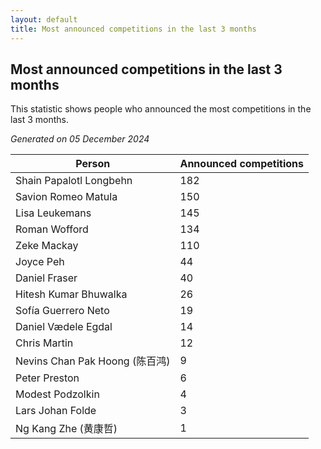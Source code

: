 ```yaml
---
layout: default
title: Most announced competitions in the last 3 months
---
```

## Most announced competitions in the last 3 months
This statistic shows people who announced the most competitions in the last 3 months.

*Generated on 05 December 2024*

| Person | Announced competitions |
| --- | --- |
| Shain Papalotl Longbehn | 182 |
| Savion Romeo Matula | 150 |
| Lisa Leukemans | 145 |
| Roman Wofford | 134 |
| Zeke Mackay | 110 |
| Joyce Peh | 44 |
| Daniel Fraser | 40 |
| Hitesh Kumar Bhuwalka | 26 |
| Sofía Guerrero Neto | 19 |
| Daniel Vædele Egdal | 14 |
| Chris Martin | 12 |
| Nevins Chan Pak Hoong (陈百鸿) | 9 |
| Peter Preston | 6 |
| Modest Podzolkin | 4 |
| Lars Johan Folde | 3 |
| Ng Kang Zhe (黄康哲) | 1 |
